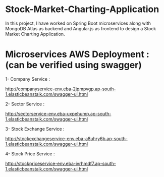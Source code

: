 # Stock-Market-Charting-Application
In this project, I have worked on Spring Boot microservices along with MongoDB Atlas as backend and Angular.js as frontend to design a Stock Market Charting Application.

# Microservices AWS Deployment : (can be verified using swagger)

1- Company Service : 

http://companyservice-env.eba-2jpmpvgp.ap-south-1.elasticbeanstalk.com/swagger-ui.html


2- Sector Service :

http://sectorservice-env.eba-uxpehump.ap-south-1.elasticbeanstalk.com/swagger-ui.html


3- Stock Exchange Service :

http://stockexchangeservice-env.eba-a8uhry6b.ap-south-1.elasticbeanstalk.com/swagger-ui.html


4- Stock Price Service :

http://stockpriceservice-env.eba-ivrhmdf7.ap-south-1.elasticbeanstalk.com/swagger-ui.html
